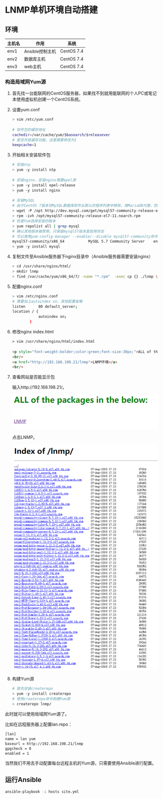 # LNMP单机环境自动搭建

## 环境

| 主机名 | 作用            | 系统       |
| ------ | --------------- | ---------- |
| env1   | Ansible控制主机 | CentOS 7.4 |
| env2   | 数据库主机      | CentOS 7.4 |
| env3   | web主机         | CentOS 7.4 |


### 构造局域网Yum源

1. 首先找一台能联网的CentOS服务器，如果找不到就用能联网的个人PC或笔记本使用虚拟机创建一个CentOS系统。

2. 设置yum.conf

   ```bash
   > vim /etc/yum.conf
   
   # 软件包的缓存地址
   cachedir=/var/cache/yum/$basearch/$releasever
   # 是否开启缓存功能，这里需要修改为1
   keepcache=1
   ```

3. 开始相关安装软件包

   ```bash
   # 安装ntp
   > yum -y install ntp
   
   # 安装nginx，安装nginx需要epel源
   > yum -y install epel-release
   > yum -y install nginx
   
   # 安装MySQL
   # 由于CentOS 7版本将MySQL数据库软件从默认的程序列表中移除，用MariaDB代替，防止MySQL被甲骨文公司收购后可能闭源的状况，所以默认安装的是MariaDB。但我还是想安装MySQL 5.7，进行如下操作
   > wget -P /opt http://dev.mysql.com/get/mysql57-community-release-el7-11.noarch.rpm
   > rpm -ivh /opt/mysql57-community-release-el7-11.noarch.rpm
   # 检查Yum选择安装的版本
   > yum repolist all | grep mysql
   # 确认其他版本被禁用，只保留mysql57版本是启用状态
   # 可以使用yum-config-manager --enable/--disable mysql57-community命令开启或禁用
   mysql57-community/x86_64           MySQL 5.7 Community Server    enabled:    287
   > yum -y install mysql
   ```

4. 复制文件至Ansible服务器下nginx目录中（Ansible服务器需要安装nginx）

   ```bash
   > cd /usr/share/nginx/html/
   > mkdir lnmp
   > find /var/cache/yum/x86_64/7/ -name "*.rpm"  -exec cp {} ./lnmp \;
   ```

5. 配置nginx.conf

   ```bash
   > vim /etc/nginx.conf
   # 需要加上autoindex on，其他配置省略
   listen      80 default_server;
   location / {
               autoindex on;
           } 
   ```

6. 修改nginx index.html

   ```html
   > vim /usr/share/nginx/html/index.html
   
   <p style="font-weight:bolder;color:green;font-size:30px;">ALL of the packages in the below:</p>
   <br/>
   <a href="http://192.168.198.21/lnmp">LNMP环境</a>
   <br/>
   ```

7. 查看网站是否能显示包

   输入http://192.168.198.21/。

   ![1533634048628](https://github.com/gaoniao/images/raw/master/1533634048628.png)

   点击LNMP。

   ![1533634082877](https://github.com/gaoniao/images/raw/master/1533634082877.png)

8. 构建Yum源

   ```bash
   # 首先安装createrepo
   > yum -y install createrepo
   # 使用createrepo命令构建Yum源 
   > createrepo lnmp/
   ```



此时就可以使用局域网Yum源了。

比如在远程服务器上配置lan.repo：

```
[lan]
name = lan yum
baseurl = http://192.168.198.21/lnmp
gpgcheck = 0
enabled = 1
```

当然我们不用去手动配置每台远程主机的Yum源，只需要使用Ansible进行配置。

## 运行Ansible
```bash
ansible-playbook -i hosts site.yml
```
